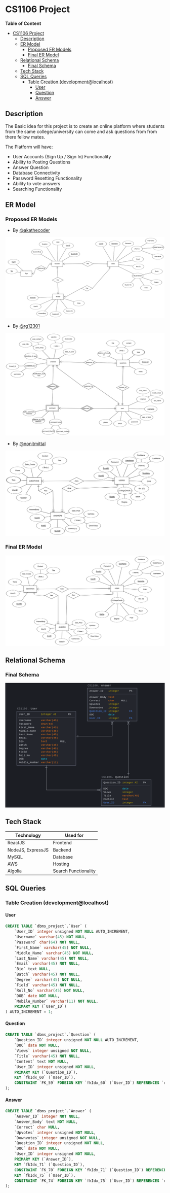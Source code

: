 # CS1106 Project

**Table of Content**

- [CS1106 Project](#cs1106-project)
  - [Description](#description)
  - [ER Model](#er-model)
    - [Proposed ER Models](#proposed-er-models)
    - [Final ER Model](#final-er-model)
  - [Relational Schema](#relational-schema)
    - [Final Schema](#final-schema)
  - [Tech Stack](#tech-stack)
  - [SQL Queries](#sql-queries)
    - [Table Creation (development@localhost)](#table-creation-developmentlocalhost)
      - [User](#user)
      - [Question](#question)
      - [Answer](#answer)

## Description

The Basic idea for this project is to create an online platform where students from the same college/university can come and ask questions from from there fellow mates.

The Platform will have:

- User Accounts (Sign Up / Sign In) Functionality
- Ability to Posting Questions
- Answer Question
- Database Connectivity
- Password Resetting Functionality
- Ability to vote answers
- Searching Functionality

## ER Model

### Proposed ER Models

- By [@akathecoder](https://github.com/akathecoder)

![Proposed ER Model by @akathecoder](</ER%20Model/ER%20Model%20(Proposed%20-%20Sparsh).png>)

- By [@rg12301](https://github.com/rg12301)

![Proposed ER Model by @rg12301](</ER%20Model/ER%20Model%20(Proposed%20-%20Raghav).png>)

- By [@nonitmittal](https://github.com/nonitmittal)

![Proposed ER Model by @nonitmittal](</ER%20Model/ER%20Model%20(Proposed%20-%20Nonit).png>)

### Final ER Model

![Final ER Model](/ER%20Model/ER%20Model%20-%20Final.png)

## Relational Schema

### Final Schema

![Final Relational Schema](/Relational%20Schema/Final%20Schema.png)

## Tech Stack

| Technology        | Used for             |
| ----------------- | -------------------- |
| ReactJS           | Frontend             |
| NodeJS, ExpressJS | Backend              |
| MySQL             | Database             |
| AWS               | Hosting              |
| Algolia           | Search Functionality |

## SQL Queries

### Table Creation (development@localhost)

#### User

```sql
CREATE TABLE `dbms_project`.`User` (
    `User_ID` integer unsigned NOT NULL AUTO_INCREMENT,
    `Username` varchar(45) NOT NULL,
    `Password` char(64) NOT NULL,
    `First_Name` varchar(45) NOT NULL,
    `Middle_Name` varchar(45) NOT NULL,
    `Last_Name` varchar(45) NOT NULL,
    `Email` varchar(45) NOT NULL,
    `Bio` text NULL,
    `Batch` varchar(45) NOT NULL,
    `Degree` varchar(45) NOT NULL,
    `Field` varchar(45) NOT NULL,
    `Roll_No` varchar(45) NOT NULL,
    `DOB` date NOT NULL,
    `Mobile_Number` varchar(11) NOT NULL,
    PRIMARY KEY (`User_ID`)
) AUTO_INCREMENT = 1;
```

#### Question

```sql
CREATE TABLE `dbms_project`.`Question` (
    `Question_ID` integer unsigned NOT NULL AUTO_INCREMENT,
    `DOC` date NOT NULL,
    `Views` integer unsigned NOT NULL,
    `Title` varchar(45) NOT NULL,
    `Content` text NOT NULL,
    `User_ID` integer unsigned NOT NULL,
    PRIMARY KEY (`Question_ID`),
    KEY `fkIdx_60` (`User_ID`),
    CONSTRAINT `FK_59` FOREIGN KEY `fkIdx_60` (`User_ID`) REFERENCES `dbms_project`.`User` (`User_ID`)
);
```

#### Answer

```sql
CREATE TABLE `dbms_project`.`Answer` (
    `Answer_ID` integer NOT NULL,
    `Answer_Body` text NOT NULL,
    `Correct` char NULL,
    `Upvotes` integer unsigned NOT NULL,
    `Downvotes` integer unsigned NOT NULL,
    `Question_ID` integer unsigned NOT NULL,
    `DOC` date NOT NULL,
    `User_ID` integer unsigned NOT NULL,
    PRIMARY KEY (`Answer_ID`),
    KEY `fkIdx_71` (`Question_ID`),
    CONSTRAINT `FK_70` FOREIGN KEY `fkIdx_71` (`Question_ID`) REFERENCES `dbms_project`.`Question` (`Question_ID`),
    KEY `fkIdx_75` (`User_ID`),
    CONSTRAINT `FK_74` FOREIGN KEY `fkIdx_75` (`User_ID`) REFERENCES `dbms_project`.`User` (`User_ID`)
);
```
